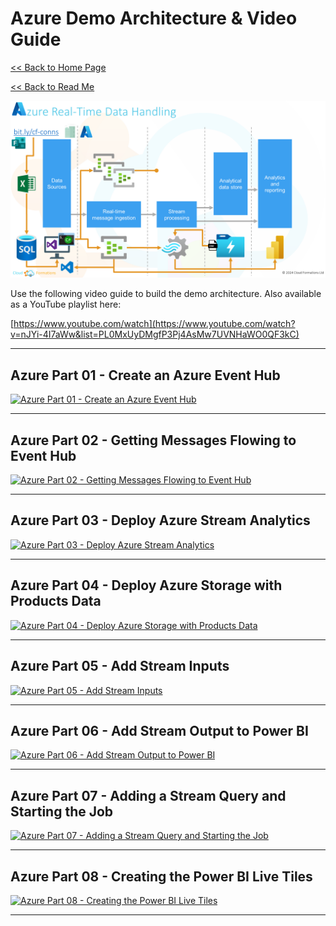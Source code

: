 # Azure Demo Architecture & Video Guide

[<< Back to Home Page](/README.md)

[<< Back to Read Me](/README.md)

![Azure Architecture](/Images/Azure%20Demo%20Architecture.png)

Use the following video guide to build the demo architecture. Also available as a YouTube playlist here:

[https://www.youtube.com/watch](https://www.youtube.com/watch?v=nJYi-4I7aWw&list=PL0MxUyDMgfP3Pj4AsMw7UVNHaWO0QF3kC)

___

## Azure Part 01 - Create an Azure Event Hub
[![Azure Part 01 - Create an Azure Event Hub](https://img.youtube.com/vi/nJYi-4I7aWw/0.jpg)](https://youtu.be/nJYi-4I7aWw)

___

## Azure Part 02 - Getting Messages Flowing to Event Hub
[![Azure Part 02 - Getting Messages Flowing to Event Hub](https://img.youtube.com/vi/7_WXUJrqHYQ/0.jpg)](https://youtu.be/7_WXUJrqHYQ)

___

## Azure Part 03 - Deploy Azure Stream Analytics
[![Azure Part 03 - Deploy Azure Stream Analytics](https://img.youtube.com/vi/BTlCy1LfRmc/0.jpg)](https://youtu.be/BTlCy1LfRmc)

___

## Azure Part 04 - Deploy Azure Storage with Products Data
[![Azure Part 04 - Deploy Azure Storage with Products Data](https://img.youtube.com/vi/m4N_fuPausQ/0.jpg)](https://youtu.be/m4N_fuPausQ)

___

## Azure Part 05 - Add Stream Inputs
[![Azure Part 05 - Add Stream Inputs](https://img.youtube.com/vi/HVIKP6IFO14/0.jpg)](https://youtu.be/HVIKP6IFO14)

___

## Azure Part 06 - Add Stream Output to Power BI
[![Azure Part 06 - Add Stream Output to Power BI](https://img.youtube.com/vi/4wS_sYa-c5g/0.jpg)](https://youtu.be/4wS_sYa-c5g)

___

## Azure Part 07 - Adding a Stream Query and Starting the Job
[![Azure Part 07 - Adding a Stream Query and Starting the Job](https://img.youtube.com/vi/-VSBGAgW920/0.jpg)](https://youtu.be/-VSBGAgW920)

___

## Azure Part 08 - Creating the Power BI Live Tiles
[![Azure Part 08 - Creating the Power BI Live Tiles](https://img.youtube.com/vi/IWZOD-6x6jE/0.jpg)](https://youtu.be/IWZOD-6x6jE)

___